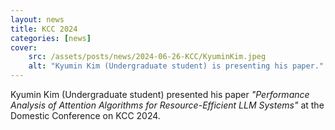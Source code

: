 ```yaml
---
layout: news
title: KCC 2024
categories: [news]
cover:
    src: /assets/posts/news/2024-06-26-KCC/KyuminKim.jpeg
    alt: "Kyumin Kim (Undergraduate student) is presenting his paper."
---
```


Kyumin Kim (Undergraduate student) presented his paper _"Performance Analysis of Attention Algorithms for Resource-Efficient LLM Systems"_ at the Domestic Conference on KCC 2024.